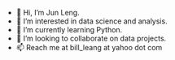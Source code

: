 - 👋 Hi, I’m Jun Leng.
- 👀 I’m interested in data science and analysis.
- 🌱 I’m currently learning Python.
- 💞️ I’m looking to collaborate on data projects.
- 📫 Reach me at bill_leang at yahoo dot com 

<!---
bill-leang/bill-leang is a ✨ special ✨ repository because its `README.md` (this file) appears on your GitHub profile.
You can click the Preview link to take a look at your changes.
--->
